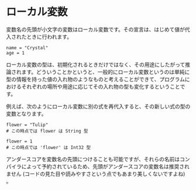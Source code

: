 # ローカル変数

変数名の先頭が小文字の変数はローカル変数です。その宣言は、はじめて値が代入されたときに行われます。

```crystal
name = "Crystal"
age = 1
```

ローカル変数の型は、初期化されるときだけではなく、その用途にしたがって推論されます。どういうことかというと、一般的にローカル変数というのは単純に型の情報を持った値の入れ物のようなものと考えることができて、プログラムにおけるそれぞれの場所や用途に応じてその入れ物の型も変化するということです。

例えば、次のようにローカル変数に別の式を再代入すると、その新しい式の型の変数となります。

```crystal
flower = "Tulip"
# この時点では flower は String 型

flower = 1
# この時点では 'flower' は Int32 型
```

アンダースコアを変数名の先頭につけることも可能ですが、それらの名前はコンパイラによって予約されているため、先頭がアンダースコアの変数名は推奨されません (コードの見た目や読みやすさという点でもあまり美しくないですよね) 。
